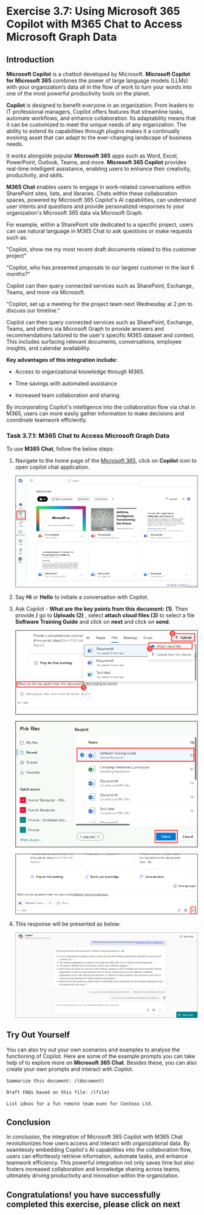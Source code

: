 # Exercise 3.7: Using Microsoft 365 Copilot with M365 Chat to Access Microsoft Graph Data

## Introduction

**Microsoft Copilot** is a chatbot developed by Microsoft. **Microsoft Copilot for Microsoft 365** combines the power of large language models (LLMs) with your organization’s data all in the flow of work to turn your words into one of the most powerful productivity tools on the planet.

**Copilot** is designed to benefit everyone in an organization. From leaders to IT professional managers, Copilot offers features that streamline tasks, automate workflows, and enhance collaboration. Its adaptability means that it can be customized to meet the unique needs of any organization. The ability to extend its capabilities through plugins makes it a continually evolving asset that can adapt to the ever-changing landscape of business needs.

It works alongside popular **Microsoft 365** apps such as Word, Excel, PowerPoint, Outlook, Teams, and more. **Microsoft 365 Copilot** provides real-time intelligent assistance, enabling users to enhance their creativity, productivity, and skills.

**M365 Chat** enables users to engage in work-related conversations within SharePoint sites, lists, and libraries. Chats within these collaboration spaces, powered by Microsoft 365 Copilot's AI capabilities, can understand user intents and questions and provide personalized responses to your organization's Microsoft 365 data via Microsoft Graph.  

For example, within a SharePoint site dedicated to a specific project, users can use natural language in M365 Chat to ask questions or make requests such as:

"Copilot, show me my most recent draft documents related to this customer project"

"Copilot, who has presented proposals to our largest customer in the last 6 months?"  


Copilot can then query connected services such as SharePoint, Exchange, Teams, and more via Microsoft.

"Copilot, set up a meeting for the project team next Wednesday at 2 pm to discuss our timeline."

Copilot can then query connected services such as SharePoint, Exchange, Teams, and others via Microsoft Graph to provide answers and recommendations tailored to the user's specific M365 dataset and context. This includes surfacing relevant documents, conversations, employee insights, and calendar availability.


**Key advantages of this integration include:**

- Access to organizational knowledge through M365.

- Time savings with automated assistance

- Increased team collaboration and sharing.

By incorporating Copilot's intelligence into the collaboration flow via chat in M365, users can more easily gather information to make decisions and coordinate teamwork efficiently.

### Task 3.7.1: M365 Chat to Access Microsoft Graph Data

To use **M365 Chat**, follow the below steps:

1. Navigate to the home page of the [Microsoft 365](https://www.office.com/login?), click on **Copilot** icon to open copilot chat application.

   ![](../labguide/media/copiootsinp.png)

1. Say **Hi** or **Hello** to initiate a conversation with Copilot.

1. Ask Copilot - **What are the key points from this document: (1)**. Then provide **/** go to **Uploads (2)** , select **attach cloud files (3)** to select a file **Software Training Guide** and click on **next** and click on **send**.

   ![](../labguide/media/attach_cloud.png)

   ![](../labguide/media/select_software.png)

   ![](../labguide/media/send.png)


1. This response will be presented as below:

   ![](../labguide/media/copilot-chat-answer.png)


## Try Out Yourself

You can also try out your own scenarios and examples to analyse the functioning of Copilot. Here are some of the example prompts you can take help of to explore more on **Microsoft 365 Chat**. Besides these, you can also create your own prompts and interact with Copilot.

```
Summarize this document: /(document)
```
```
Draft FAQs based on this file: /(file)
```
```
List ideas for a fun remote team even for Contoso Ltd.
```

## Conclusion

In conclusion, the integration of Microsoft 365 Copilot with M365 Chat revolutionizes how users access and interact with organizational data. By seamlessly embedding Copilot's AI capabilities into the collaboration flow, users can effortlessly retrieve information, automate tasks, and enhance teamwork efficiency. This powerful integration not only saves time but also fosters increased collaboration and knowledge sharing across teams, ultimately driving productivity and innovation within the organization.


## **Congratulations! you have successfully completed this exercise, please click on next**
